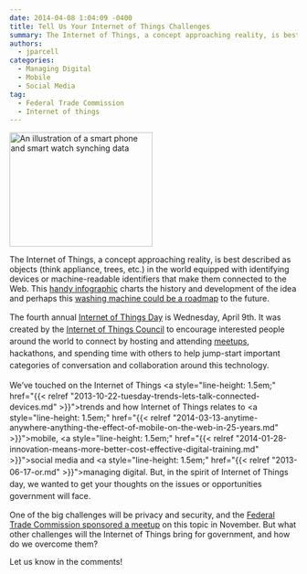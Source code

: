 ```yaml
---
date: 2014-04-08 1:04:09 -0400
title: Tell Us Your Internet of Things Challenges
summary: The Internet of Things, a concept approaching reality, is best described as objects (think appliance, trees, etc.) in the world equipped with identifying devices or machine-readable identifiers that make them connected to the Web. This handy infographic charts the history and development of the idea and perhaps this washing machine could be a roadmap to
authors:
  - jparcell
categories:
  - Managing Digital
  - Mobile
  - Social Media
tag:
  - Federal Trade Commission
  - Internet of things
---
```



<img class="size-full wp-image-145932 " alt="An illustration of a smart phone and smart watch synching data" src="https://s3.amazonaws.com/sitesusa/wp-content/uploads/sites/212/2014/04/250-x-200-monicaodo-iStock-Thinkstock-482299521.jpg" width="250" height="200" /> 

The Internet of Things, a concept approaching reality, is best described as objects (think appliance, trees, etc.) in the world equipped with identifying devices or machine-readable identifiers that make them connected to the Web. This [handy infographic](http://www.mobilemarketingwatch.com/infographic-a-brief-history-of-the-internet-of-things-40469/) charts the history and development of the idea and perhaps this [washing machine could be a roadmap](http://www.wired.com/2014/04/this-brilliant-internet-connected-washer-is-a-roadmap-for-the-internet-of-things/?mbid=social_twitter) to the future.

<span style="line-height: 1.5em;">The fourth annual </span><a style="line-height: 1.5em;" href="http://iotday.org/">Internet of Things Day</a><span style="line-height: 1.5em;"> is Wednesday, April 9th. It was created by the </span><a style="line-height: 1.5em;" href="http://www.theinternetofthings.eu/content/council-mission">Internet of Things Council</a><span style="line-height: 1.5em;"> to encourage interested people around the world to connect by hosting and attending </span><a style="line-height: 1.5em;" href="http://www.iotevents.org/">meetups</a><span style="line-height: 1.5em;">, hackathons, and spending time with others to help jump-start important categories of conversation and collaboration around this technology.</span>

<span style="line-height: 1.5em;">We&#8217;ve touched on the Internet of Things </span><a style="line-height: 1.5em;" href="{{< relref "2013-10-22-tuesday-trends-lets-talk-connected-devices.md" >}}">trends</a><span style="line-height: 1.5em;"> and how Internet of Things relates to </span><a style="line-height: 1.5em;" href="{{< relref "2014-03-13-anytime-anywhere-anything-the-effect-of-mobile-on-the-web-in-25-years.md" >}}">mobile</a><span style="line-height: 1.5em;">, </span><a style="line-height: 1.5em;" href="{{< relref "2014-01-28-innovation-means-more-better-cost-effective-digital-training.md" >}}">social media</a><span style="line-height: 1.5em;"> and </span><a style="line-height: 1.5em;" href="{{< relref "2013-06-17-or.md" >}}">managing digital</a><span style="line-height: 1.5em;">. But, in the spirit of Internet of Things day, we wanted to get your thoughts on the issues or opportunities government will face.</span>

One of the big challenges will be privacy and security, and the [Federal Trade Commission sponsored a meetup](http://www.ftc.gov/news-events/events-calendar/2013/11/internet-things-privacy-security-connected-world) on this topic in November. But what other challenges will the Internet of Things bring for government, and how do we overcome them?

Let us know in the comments!

 